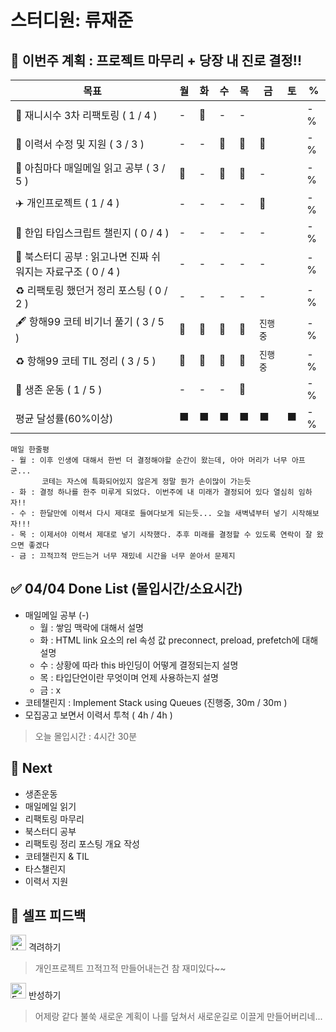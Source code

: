# 스터디원: 류재준

## 🚀 이번주 계획 : 프로젝트 마무리 + 당장 내 진로 결정!! 

| 목표                            | 월   | 화   | 수   | 목   | 금   | 토   | %   |
| ------------------------------- | --- | --- | --- | --- | --- | --- | --- |
| 🚗 재니시수 3차 리팩토링 ( 1 / 4 ) |-|🌠|-|-||| -% |
| 🏃 이력서 수정 및 지원 ( 3 / 3 ) |-|-|🌠|🌠|🌠|| -% |
| 📰 아침마다 매일메일 읽고 공부 ( 3 / 5 ) |🌠|-|🌠|🌠|-|| -% |
| ✈️ 개인프로젝트 ( 1 / 4 ) |-|-|-|-|🌠|| -% |
| 📌 한입 타입스크립트 챌린지 ( 0 / 4 ) |-|-|-|-|-|| -% |
| 📖 북스터디 공부 : 읽고나면 진짜 쉬워지는 자료구조 ( 0 / 4 ) |-|-|-|-|-|| -% |
| ♻️ 리팩토링 했던거 정리 포스팅 ( 0 / 2 ) |-|-|-|-|-|| -% |
| 🖋️ 항해99 코테 비기너 풀기 ( 3 / 5 ) |🌠|🌠|🌠|🌠|`진행중`|| -% |
| ♻️ 항해99 코테 TIL 정리 ( 3 / 5 ) |🌠|🌠|🌠|🌠|`진행중`|| -% |
| 💪 생존 운동 ( 1 / 5 )               |-|-|-|🌠||| -% |
| 평균 달성률(60%이상)      |⬛|⬛|⬛|⬛|⬛|⬛|  -% |


```text
매일 한줄평
- 월 : 이후 인생에 대해서 한번 더 결정해야할 순간이 왔는데, 아아 머리가 너무 아프군...
       코테는 자스에 특화되어있지 않은게 정말 뭔가 손이많이 가는듯
- 화 : 결정 하나를 한주 미루게 되었다. 이번주에 내 미래가 결정되어 있다 열심히 임하자!!
- 수 : 한달만에 이력서 다시 제대로 들여다보게 되는듯... 오늘 새벽녘부터 넣기 시작해보자!!!
- 목 : 이제서야 이력서 제대로 넣기 시작했다. 추후 미래를 결정할 수 있도록 연락이 잘 왔으면 좋겠다
- 금 : 끄적끄적 만드는거 너무 재밌네 시간을 너무 쏟아서 문제지
```

## ✅ 04/04 Done List (몰입시간/소요시간) 
- 매일메일 공부 (-)
  - 월 : 쌓임 맥락에 대해서 설명
  - 화 : HTML link 요소의 rel 속성 값 preconnect, preload, prefetch에 대해 설명
  - 수 : 상황에 따라 this 바인딩이 어떻게 결정되는지 설명
  - 목 : 타입단언이란 무엇이며 언제 사용하는지 설명
  - 금 : x
- 코테챌린지 : Implement Stack using Queues  (진행중, 30m / 30m )
- 모집공고 보면서 이력서 투척 ( 4h / 4h )
> 오늘 몰입시간 : 4시간 30분

## 🌱 Next
-  생존운동
-  매일메일 읽기
-  리팩토링 마무리
-  북스터디 공부
-  리팩토링 정리 포스팅 개요 작성
-  코테챌린지 & TIL
-  타스챌린지
-  이력서 지원

## 🎉 셀프 피드백

<img src="https://raw.githubusercontent.com/Tarikul-Islam-Anik/Animated-Fluent-Emojis/master/Emojis/Smilies/Hugging%20Face.png" alt="Hugging Face" width="25" height="25"> 격려하기</img>

> 개인프로젝트 끄적끄적 만들어내는건 참 재미있다~~

<img src="https://raw.githubusercontent.com/Tarikul-Islam-Anik/Animated-Fluent-Emojis/master/Emojis/Smilies/Face%20with%20Monocle.png" alt="Face with Monocle" width="25" height="25"> 반성하기</img>

> 어제랑 같다 불쑥 새로운 계획이 나를 덮쳐서 새로운길로 이끌게 만들어버리네...
